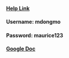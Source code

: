 #### [Help Link](https://testshop2015.catalog-gate.de/shop/html/index.html?EID=140)
#### Username: mdongmo
#### Password: maurice123

#### [Google Doc](https://docs.google.com/spreadsheets/d/1aqrbbKTUv8JropLnE5VygCYiMy485KotuP3rtDXiNjU/edit#gid=0)
